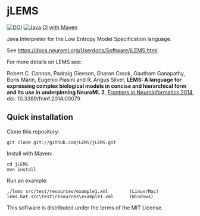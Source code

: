 jLEMS
=====

[![DOI](https://zenodo.org/badge/DOI/10.5281/zenodo.3550993.svg)](https://doi.org/10.5281/zenodo.3550993)
[![Java CI with Maven](https://github.com/LEMS/jLEMS/actions/workflows/ci.yml/badge.svg)](https://github.com/LEMS/jLEMS/actions/workflows/ci.yml)

Java Interpreter for the Low Entropy Model Specification language.

See https://docs.neuroml.org/Userdocs/Software/jLEMS.html.

For more details on LEMS see: 

Robert C. Cannon, Padraig Gleeson, Sharon Crook, Gautham Ganapathy, Boris Marin, Eugenio Piasini and R. Angus Silver, 
**LEMS: A language for expressing complex biological models in concise and hierarchical form and its use in underpinning NeuroML 2**, 
[Frontiers in Neuroinformatics 2014](http://journal.frontiersin.org/Journal/10.3389/fninf.2014.00079/abstract), doi: 10.3389/fninf.2014.00079

Quick installation
------------------

Clone this repository:

    git clone git://github.com/LEMS/jLEMS.git

Install with Maven:

    cd jLEMS
    mvn install

Run an example:

    ./lems src/test/resources/example1.xml        (Linux/Mac)
    lems.bat src\test\resources\example1.xml      (Windows)

This software is distributed under the terms of the MIT License.

